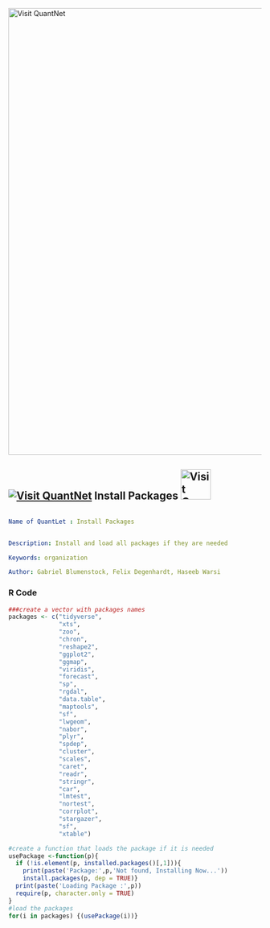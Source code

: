 [<img src="https://github.com/QuantLet/Styleguide-and-FAQ/blob/master/pictures/banner.png" width="888" alt="Visit QuantNet">](http://quantlet.de/)

## [<img src="https://github.com/QuantLet/Styleguide-and-FAQ/blob/master/pictures/qloqo.png" alt="Visit QuantNet">](http://quantlet.de/) **Install Packages** [<img src="https://github.com/QuantLet/Styleguide-and-FAQ/blob/master/pictures/QN2.png" width="60" alt="Visit QuantNet 2.0">](http://quantlet.de/)

```yaml

Name of QuantLet : Install Packages


Description: Install and load all packages if they are needed

Keywords: organization

Author: Gabriel Blumenstock, Felix Degenhardt, Haseeb Warsi


```


### R Code
```r
###create a vector with packages names
packages <- c("tidyverse", 
              "xts", 
              "zoo", 
              "chron", 
              "reshape2", 
              "ggplot2", 
              "ggmap", 
              "viridis", 
              "forecast",
              "sp",
              "rgdal",
              "data.table",
              "maptools",
              "sf",
              "lwgeom", 
              "nabor",
              "plyr",
              "spdep",
              "cluster",
              "scales",
              "caret",
              "readr",
              "stringr",
              "car",
              "lmtest", 
              "nortest",
              "corrplot",
              "stargazer",
              "sf",
              "xtable")

#create a function that loads the package if it is needed
usePackage <-function(p){
  if (!is.element(p, installed.packages()[,1])){
    print(paste('Package:',p,'Not found, Installing Now...'))
    install.packages(p, dep = TRUE)}
  print(paste('Loading Package :',p))
  require(p, character.only = TRUE)  
}
#load the packages
for(i in packages) {(usePackage(i))}
